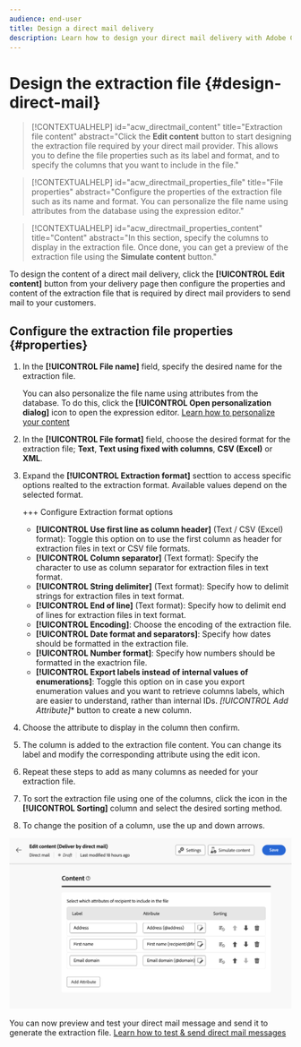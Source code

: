```yaml
---
audience: end-user
title: Design a direct mail delivery
description: Learn how to design your direct mail delivery with Adobe Campaign Web
---
```


# Design the extraction file {#design-direct-mail}

>[!CONTEXTUALHELP]
>id="acw_directmail_content"
>title="Extraction file content"
>abstract="Click the **Edit content** button to start designing the extraction file required by your direct mail provider. This allows you to define the file properties such as its label and format, and to specify the columns that you want to include in the file."

>[!CONTEXTUALHELP]
>id="acw_directmail_properties_file"
>title="File properties"
>abstract="Configure the properties of the extraction file such as its name and format. You can personalize the file name using attributes from the database using the expression editor."

>[!CONTEXTUALHELP]
>id="acw_directmail_properties_content"
>title="Content"
>abstract="In this section, specify the columns to display in the extraction file. Once done, you can get a preview of the extraction file using the **Simulate content** button."

To design the content of a direct mail delivery, click the **[!UICONTROL Edit content]** button from your delivery page then configure the properties and content of the extraction file that is required by direct mail providers to send mail to your customers.

## Configure the extraction file properties {#properties}

1. In the **[!UICONTROL File name]** field, specify the desired name for the extraction file.

    You can also personalize the file name using attributes from the database. To do this, click the **[!UICONTROL Open personalization dialog]** icon to open the expression editor. [Learn how to personalize your content](../personalization/personalize.md)

1. In the **[!UICONTROL File format]** field, choose the desired format for the extraction file; **Text**, **Text using fixed with columns**, **CSV (Excel)** or **XML**. 

1. Expand the **[!UICONTROL Extraction format]** secttion to access specific options realted to the extraction format. Available values depend on the selected format.

    +++ Configure Extraction format options
    
    * **[!UICONTROL Use first line as column header]** (Text / CSV (Excel) format): Toggle this option on to use the first column as header for extraction files in text or CSV file formats.
    * **[!UICONTROL Column separator]** (Text format): Specify the character to use as column separator for extraction files in text format.
    * **[!UICONTROL String delimiter]** (Text format): Specify how to delimit strings for extraction files in text format.
    * **[!UICONTROL End of line]** (Text format): Specify how to delimit end of lines for extraction files in text format.
    * **[!UICONTROL Encoding]**: Choose the encoding of the extraction file.
    * **[!UICONTROL Date format and separators]**: Specify how dates should be formatted in the extraction file.
    * **[!UICONTROL Number format]**: Specify how numbers should be formatted in the exactrion file.
    * **[!UICONTROL Export labels instead of internal values of enumerations]**: Toggle this option on in case you export enumeration values and you want to retrieve columns labels, which are easier to understand, rather than internal IDs.
*[!UICONTROL Add Attribute]** button to create a new column.
1. Choose the attribute to display in the column then confirm.
1. The column is added to the extraction file content. You can change its label and modify the corresponding attribute using the edit icon.
1. Repeat these steps to add as many columns as needed for your extraction file.
1. To sort the extraction file using one of the columns, click the icon in the **[!UICONTROL Sorting]** column and select the desired sorting method.
1. To change the position of a column, use the up and down arrows.

![](assets/dm-content-attributes.png)

You can now preview and test your direct mail message and send it to generate the extraction file. [Learn how to test & send direct mail messages](send-direct-mail.md)
